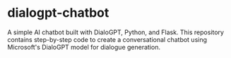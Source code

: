 # dialogpt-chatbot
A simple AI chatbot built with DialoGPT, Python, and Flask. This repository contains step-by-step code to create a conversational chatbot using Microsoft's DialoGPT model for dialogue generation.
